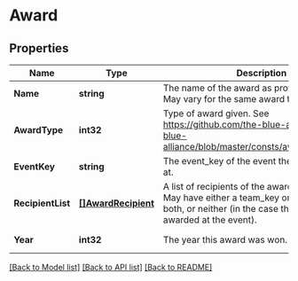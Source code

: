 # Award

## Properties
Name | Type | Description | Notes
------------ | ------------- | ------------- | -------------
**Name** | **string** | The name of the award as provided by FIRST. May vary for the same award type. | [default to null]
**AwardType** | **int32** | Type of award given. See https://github.com/the-blue-alliance/the-blue-alliance/blob/master/consts/award_type.py#L6 | [default to null]
**EventKey** | **string** | The event_key of the event the award was won at. | [default to null]
**RecipientList** | [**[]AwardRecipient**](Award_Recipient.md) | A list of recipients of the award at the event. May have either a team_key or an awardee, both, or neither (in the case the award wasn&#x27;t awarded at the event). | [default to null]
**Year** | **int32** | The year this award was won. | [default to null]

[[Back to Model list]](../README.md#documentation-for-models) [[Back to API list]](../README.md#documentation-for-api-endpoints) [[Back to README]](../README.md)

